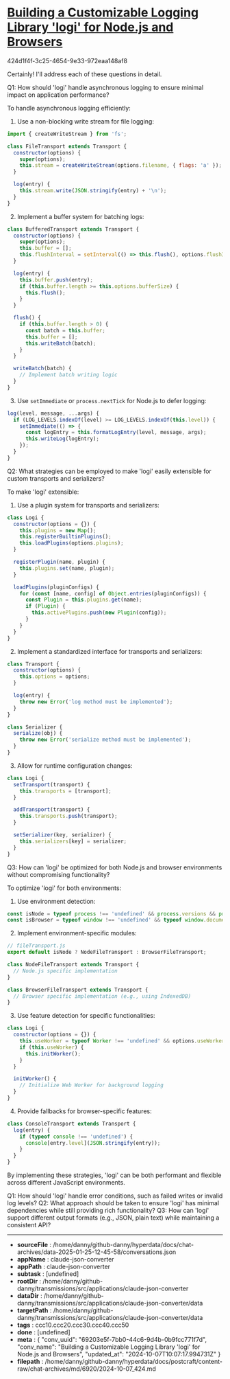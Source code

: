 # [Building a Customizable Logging Library 'logi' for Node.js and Browsers](https://claude.ai/chat/69203e5f-7bb0-44c6-9d4b-0b9fcc771f7d)

424d1f4f-3c25-4654-9e33-972eaa148af8

 Certainly! I'll address each of these questions in detail.

Q1: How should 'logi' handle asynchronous logging to ensure minimal impact on application performance?

To handle asynchronous logging efficiently:

1. Use a non-blocking write stream for file logging:
```javascript
import { createWriteStream } from 'fs';

class FileTransport extends Transport {
  constructor(options) {
    super(options);
    this.stream = createWriteStream(options.filename, { flags: 'a' });
  }

  log(entry) {
    this.stream.write(JSON.stringify(entry) + '\n');
  }
}
```

2. Implement a buffer system for batching logs:
```javascript
class BufferedTransport extends Transport {
  constructor(options) {
    super(options);
    this.buffer = [];
    this.flushInterval = setInterval(() => this.flush(), options.flushInterval || 1000);
  }

  log(entry) {
    this.buffer.push(entry);
    if (this.buffer.length >= this.options.bufferSize) {
      this.flush();
    }
  }

  flush() {
    if (this.buffer.length > 0) {
      const batch = this.buffer;
      this.buffer = [];
      this.writeBatch(batch);
    }
  }

  writeBatch(batch) {
    // Implement batch writing logic
  }
}
```

3. Use `setImmediate` or `process.nextTick` for Node.js to defer logging:
```javascript
log(level, message, ...args) {
  if (LOG_LEVELS.indexOf(level) >= LOG_LEVELS.indexOf(this.level)) {
    setImmediate(() => {
      const logEntry = this.formatLogEntry(level, message, args);
      this.writeLog(logEntry);
    });
  }
}
```

Q2: What strategies can be employed to make 'logi' easily extensible for custom transports and serializers?

To make 'logi' extensible:

1. Use a plugin system for transports and serializers:
```javascript
class Logi {
  constructor(options = {}) {
    this.plugins = new Map();
    this.registerBuiltinPlugins();
    this.loadPlugins(options.plugins);
  }

  registerPlugin(name, plugin) {
    this.plugins.set(name, plugin);
  }

  loadPlugins(pluginConfigs) {
    for (const [name, config] of Object.entries(pluginConfigs)) {
      const Plugin = this.plugins.get(name);
      if (Plugin) {
        this.activePlugins.push(new Plugin(config));
      }
    }
  }
}
```

2. Implement a standardized interface for transports and serializers:
```javascript
class Transport {
  constructor(options) {
    this.options = options;
  }

  log(entry) {
    throw new Error('log method must be implemented');
  }
}

class Serializer {
  serialize(obj) {
    throw new Error('serialize method must be implemented');
  }
}
```

3. Allow for runtime configuration changes:
```javascript
class Logi {
  setTransport(transport) {
    this.transports = [transport];
  }

  addTransport(transport) {
    this.transports.push(transport);
  }

  setSerializer(key, serializer) {
    this.serializers[key] = serializer;
  }
}
```

Q3: How can 'logi' be optimized for both Node.js and browser environments without compromising functionality?

To optimize 'logi' for both environments:

1. Use environment detection:
```javascript
const isNode = typeof process !== 'undefined' && process.versions && process.versions.node;
const isBrowser = typeof window !== 'undefined' && typeof window.document !== 'undefined';
```

2. Implement environment-specific modules:
```javascript
// fileTransport.js
export default isNode ? NodeFileTransport : BrowserFileTransport;

class NodeFileTransport extends Transport {
  // Node.js specific implementation
}

class BrowserFileTransport extends Transport {
  // Browser specific implementation (e.g., using IndexedDB)
}
```

3. Use feature detection for specific functionalities:
```javascript
class Logi {
  constructor(options = {}) {
    this.useWorker = typeof Worker !== 'undefined' && options.useWorker;
    if (this.useWorker) {
      this.initWorker();
    }
  }

  initWorker() {
    // Initialize Web Worker for background logging
  }
}
```

4. Provide fallbacks for browser-specific features:
```javascript
class ConsoleTransport extends Transport {
  log(entry) {
    if (typeof console !== 'undefined') {
      console[entry.level](JSON.stringify(entry));
    }
  }
}
```

By implementing these strategies, 'logi' can be both performant and flexible across different JavaScript environments.

Q1: How should 'logi' handle error conditions, such as failed writes or invalid log levels?
Q2: What approach should be taken to ensure 'logi' has minimal dependencies while still providing rich functionality?
Q3: How can 'logi' support different output formats (e.g., JSON, plain text) while maintaining a consistent API?

---

* **sourceFile** : /home/danny/github-danny/hyperdata/docs/chat-archives/data-2025-01-25-12-45-58/conversations.json
* **appName** : claude-json-converter
* **appPath** : claude-json-converter
* **subtask** : [undefined]
* **rootDir** : /home/danny/github-danny/transmissions/src/applications/claude-json-converter
* **dataDir** : /home/danny/github-danny/transmissions/src/applications/claude-json-converter/data
* **targetPath** : /home/danny/github-danny/transmissions/src/applications/claude-json-converter/data
* **tags** : ccc10.ccc20.ccc30.ccc40.ccc50
* **done** : [undefined]
* **meta** : {
  "conv_uuid": "69203e5f-7bb0-44c6-9d4b-0b9fcc771f7d",
  "conv_name": "Building a Customizable Logging Library 'logi' for Node.js and Browsers",
  "updated_at": "2024-10-07T10:07:17.994731Z"
}
* **filepath** : /home/danny/github-danny/hyperdata/docs/postcraft/content-raw/chat-archives/md/6920/2024-10-07_424.md